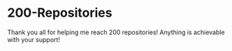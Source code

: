# 200-Repositories
Thank you all for helping me reach 200 repositories! Anything is achievable with your support!
